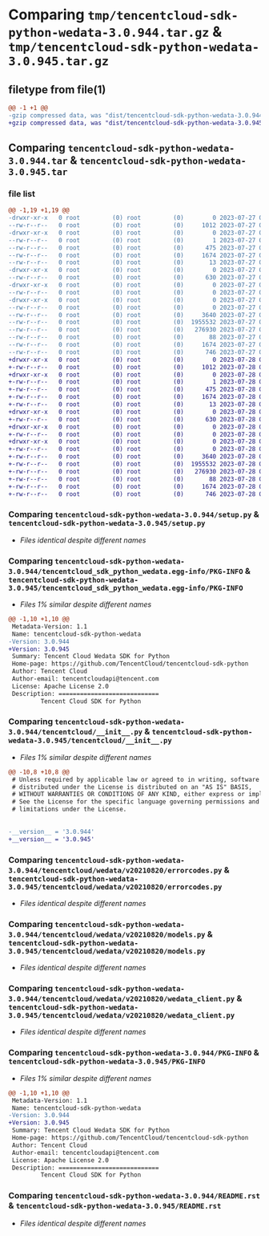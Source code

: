 # Comparing `tmp/tencentcloud-sdk-python-wedata-3.0.944.tar.gz` & `tmp/tencentcloud-sdk-python-wedata-3.0.945.tar.gz`

## filetype from file(1)

```diff
@@ -1 +1 @@
-gzip compressed data, was "dist/tencentcloud-sdk-python-wedata-3.0.944.tar", last modified: Thu Jul 27 02:28:00 2023, max compression
+gzip compressed data, was "dist/tencentcloud-sdk-python-wedata-3.0.945.tar", last modified: Fri Jul 28 00:39:53 2023, max compression
```

## Comparing `tencentcloud-sdk-python-wedata-3.0.944.tar` & `tencentcloud-sdk-python-wedata-3.0.945.tar`

### file list

```diff
@@ -1,19 +1,19 @@
-drwxr-xr-x   0 root         (0) root         (0)        0 2023-07-27 02:28:00.000000 tencentcloud-sdk-python-wedata-3.0.944/
--rw-r--r--   0 root         (0) root         (0)     1012 2023-07-27 02:28:00.000000 tencentcloud-sdk-python-wedata-3.0.944/setup.py
-drwxr-xr-x   0 root         (0) root         (0)        0 2023-07-27 02:28:00.000000 tencentcloud-sdk-python-wedata-3.0.944/tencentcloud_sdk_python_wedata.egg-info/
--rw-r--r--   0 root         (0) root         (0)        1 2023-07-27 02:28:00.000000 tencentcloud-sdk-python-wedata-3.0.944/tencentcloud_sdk_python_wedata.egg-info/dependency_links.txt
--rw-r--r--   0 root         (0) root         (0)      475 2023-07-27 02:28:00.000000 tencentcloud-sdk-python-wedata-3.0.944/tencentcloud_sdk_python_wedata.egg-info/SOURCES.txt
--rw-r--r--   0 root         (0) root         (0)     1674 2023-07-27 02:28:00.000000 tencentcloud-sdk-python-wedata-3.0.944/tencentcloud_sdk_python_wedata.egg-info/PKG-INFO
--rw-r--r--   0 root         (0) root         (0)       13 2023-07-27 02:28:00.000000 tencentcloud-sdk-python-wedata-3.0.944/tencentcloud_sdk_python_wedata.egg-info/top_level.txt
-drwxr-xr-x   0 root         (0) root         (0)        0 2023-07-27 02:28:00.000000 tencentcloud-sdk-python-wedata-3.0.944/tencentcloud/
--rw-r--r--   0 root         (0) root         (0)      630 2023-07-27 02:28:00.000000 tencentcloud-sdk-python-wedata-3.0.944/tencentcloud/__init__.py
-drwxr-xr-x   0 root         (0) root         (0)        0 2023-07-27 02:28:00.000000 tencentcloud-sdk-python-wedata-3.0.944/tencentcloud/wedata/
--rw-r--r--   0 root         (0) root         (0)        0 2023-07-27 02:28:00.000000 tencentcloud-sdk-python-wedata-3.0.944/tencentcloud/wedata/__init__.py
-drwxr-xr-x   0 root         (0) root         (0)        0 2023-07-27 02:28:00.000000 tencentcloud-sdk-python-wedata-3.0.944/tencentcloud/wedata/v20210820/
--rw-r--r--   0 root         (0) root         (0)        0 2023-07-27 02:28:00.000000 tencentcloud-sdk-python-wedata-3.0.944/tencentcloud/wedata/v20210820/__init__.py
--rw-r--r--   0 root         (0) root         (0)     3640 2023-07-27 02:28:00.000000 tencentcloud-sdk-python-wedata-3.0.944/tencentcloud/wedata/v20210820/errorcodes.py
--rw-r--r--   0 root         (0) root         (0)  1955532 2023-07-27 02:28:00.000000 tencentcloud-sdk-python-wedata-3.0.944/tencentcloud/wedata/v20210820/models.py
--rw-r--r--   0 root         (0) root         (0)   276930 2023-07-27 02:28:00.000000 tencentcloud-sdk-python-wedata-3.0.944/tencentcloud/wedata/v20210820/wedata_client.py
--rw-r--r--   0 root         (0) root         (0)       88 2023-07-27 02:28:00.000000 tencentcloud-sdk-python-wedata-3.0.944/setup.cfg
--rw-r--r--   0 root         (0) root         (0)     1674 2023-07-27 02:28:00.000000 tencentcloud-sdk-python-wedata-3.0.944/PKG-INFO
--rw-r--r--   0 root         (0) root         (0)      746 2023-07-27 02:28:00.000000 tencentcloud-sdk-python-wedata-3.0.944/README.rst
+drwxr-xr-x   0 root         (0) root         (0)        0 2023-07-28 00:39:53.000000 tencentcloud-sdk-python-wedata-3.0.945/
+-rw-r--r--   0 root         (0) root         (0)     1012 2023-07-28 00:39:53.000000 tencentcloud-sdk-python-wedata-3.0.945/setup.py
+drwxr-xr-x   0 root         (0) root         (0)        0 2023-07-28 00:39:53.000000 tencentcloud-sdk-python-wedata-3.0.945/tencentcloud_sdk_python_wedata.egg-info/
+-rw-r--r--   0 root         (0) root         (0)        1 2023-07-28 00:39:53.000000 tencentcloud-sdk-python-wedata-3.0.945/tencentcloud_sdk_python_wedata.egg-info/dependency_links.txt
+-rw-r--r--   0 root         (0) root         (0)      475 2023-07-28 00:39:53.000000 tencentcloud-sdk-python-wedata-3.0.945/tencentcloud_sdk_python_wedata.egg-info/SOURCES.txt
+-rw-r--r--   0 root         (0) root         (0)     1674 2023-07-28 00:39:53.000000 tencentcloud-sdk-python-wedata-3.0.945/tencentcloud_sdk_python_wedata.egg-info/PKG-INFO
+-rw-r--r--   0 root         (0) root         (0)       13 2023-07-28 00:39:53.000000 tencentcloud-sdk-python-wedata-3.0.945/tencentcloud_sdk_python_wedata.egg-info/top_level.txt
+drwxr-xr-x   0 root         (0) root         (0)        0 2023-07-28 00:39:53.000000 tencentcloud-sdk-python-wedata-3.0.945/tencentcloud/
+-rw-r--r--   0 root         (0) root         (0)      630 2023-07-28 00:39:53.000000 tencentcloud-sdk-python-wedata-3.0.945/tencentcloud/__init__.py
+drwxr-xr-x   0 root         (0) root         (0)        0 2023-07-28 00:39:53.000000 tencentcloud-sdk-python-wedata-3.0.945/tencentcloud/wedata/
+-rw-r--r--   0 root         (0) root         (0)        0 2023-07-28 00:39:53.000000 tencentcloud-sdk-python-wedata-3.0.945/tencentcloud/wedata/__init__.py
+drwxr-xr-x   0 root         (0) root         (0)        0 2023-07-28 00:39:53.000000 tencentcloud-sdk-python-wedata-3.0.945/tencentcloud/wedata/v20210820/
+-rw-r--r--   0 root         (0) root         (0)        0 2023-07-28 00:39:53.000000 tencentcloud-sdk-python-wedata-3.0.945/tencentcloud/wedata/v20210820/__init__.py
+-rw-r--r--   0 root         (0) root         (0)     3640 2023-07-28 00:39:53.000000 tencentcloud-sdk-python-wedata-3.0.945/tencentcloud/wedata/v20210820/errorcodes.py
+-rw-r--r--   0 root         (0) root         (0)  1955532 2023-07-28 00:39:53.000000 tencentcloud-sdk-python-wedata-3.0.945/tencentcloud/wedata/v20210820/models.py
+-rw-r--r--   0 root         (0) root         (0)   276930 2023-07-28 00:39:53.000000 tencentcloud-sdk-python-wedata-3.0.945/tencentcloud/wedata/v20210820/wedata_client.py
+-rw-r--r--   0 root         (0) root         (0)       88 2023-07-28 00:39:53.000000 tencentcloud-sdk-python-wedata-3.0.945/setup.cfg
+-rw-r--r--   0 root         (0) root         (0)     1674 2023-07-28 00:39:53.000000 tencentcloud-sdk-python-wedata-3.0.945/PKG-INFO
+-rw-r--r--   0 root         (0) root         (0)      746 2023-07-28 00:39:53.000000 tencentcloud-sdk-python-wedata-3.0.945/README.rst
```

### Comparing `tencentcloud-sdk-python-wedata-3.0.944/setup.py` & `tencentcloud-sdk-python-wedata-3.0.945/setup.py`

 * *Files identical despite different names*

### Comparing `tencentcloud-sdk-python-wedata-3.0.944/tencentcloud_sdk_python_wedata.egg-info/PKG-INFO` & `tencentcloud-sdk-python-wedata-3.0.945/tencentcloud_sdk_python_wedata.egg-info/PKG-INFO`

 * *Files 1% similar despite different names*

```diff
@@ -1,10 +1,10 @@
 Metadata-Version: 1.1
 Name: tencentcloud-sdk-python-wedata
-Version: 3.0.944
+Version: 3.0.945
 Summary: Tencent Cloud Wedata SDK for Python
 Home-page: https://github.com/TencentCloud/tencentcloud-sdk-python
 Author: Tencent Cloud
 Author-email: tencentcloudapi@tencent.com
 License: Apache License 2.0
 Description: ============================
         Tencent Cloud SDK for Python
```

### Comparing `tencentcloud-sdk-python-wedata-3.0.944/tencentcloud/__init__.py` & `tencentcloud-sdk-python-wedata-3.0.945/tencentcloud/__init__.py`

 * *Files 1% similar despite different names*

```diff
@@ -10,8 +10,8 @@
 # Unless required by applicable law or agreed to in writing, software
 # distributed under the License is distributed on an "AS IS" BASIS,
 # WITHOUT WARRANTIES OR CONDITIONS OF ANY KIND, either express or implied.
 # See the License for the specific language governing permissions and
 # limitations under the License.
 
 
-__version__ = '3.0.944'
+__version__ = '3.0.945'
```

### Comparing `tencentcloud-sdk-python-wedata-3.0.944/tencentcloud/wedata/v20210820/errorcodes.py` & `tencentcloud-sdk-python-wedata-3.0.945/tencentcloud/wedata/v20210820/errorcodes.py`

 * *Files identical despite different names*

### Comparing `tencentcloud-sdk-python-wedata-3.0.944/tencentcloud/wedata/v20210820/models.py` & `tencentcloud-sdk-python-wedata-3.0.945/tencentcloud/wedata/v20210820/models.py`

 * *Files identical despite different names*

### Comparing `tencentcloud-sdk-python-wedata-3.0.944/tencentcloud/wedata/v20210820/wedata_client.py` & `tencentcloud-sdk-python-wedata-3.0.945/tencentcloud/wedata/v20210820/wedata_client.py`

 * *Files identical despite different names*

### Comparing `tencentcloud-sdk-python-wedata-3.0.944/PKG-INFO` & `tencentcloud-sdk-python-wedata-3.0.945/PKG-INFO`

 * *Files 1% similar despite different names*

```diff
@@ -1,10 +1,10 @@
 Metadata-Version: 1.1
 Name: tencentcloud-sdk-python-wedata
-Version: 3.0.944
+Version: 3.0.945
 Summary: Tencent Cloud Wedata SDK for Python
 Home-page: https://github.com/TencentCloud/tencentcloud-sdk-python
 Author: Tencent Cloud
 Author-email: tencentcloudapi@tencent.com
 License: Apache License 2.0
 Description: ============================
         Tencent Cloud SDK for Python
```

### Comparing `tencentcloud-sdk-python-wedata-3.0.944/README.rst` & `tencentcloud-sdk-python-wedata-3.0.945/README.rst`

 * *Files identical despite different names*


